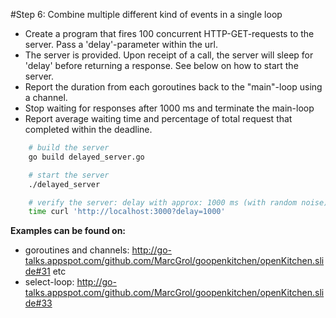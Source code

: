 #Step 6: Combine multiple different kind of events in a single loop

- Create a program that fires 100 concurrent HTTP-GET-requests to the server. Pass a 'delay'-parameter within the url.
- The server is provided. Upon receipt of a call, the server will sleep for 'delay' before returning a response. See below on how to start the server.
- Report the duration from each goroutines back to the "main"-loop using a channel.
- Stop waiting for responses after 1000 ms and terminate the main-loop
- Report average waiting time and percentage of total request that completed within the deadline.


``` sh
    # build the server
    go build delayed_server.go

    # start the server 
    ./delayed_server

    # verify the server: delay with approx: 1000 ms (with random noise)
    time curl 'http://localhost:3000?delay=1000'

```

**Examples can be found on:**
- goroutines and channels: http://go-talks.appspot.com/github.com/MarcGrol/goopenkitchen/openKitchen.slide#31 etc
- select-loop: http://go-talks.appspot.com/github.com/MarcGrol/goopenkitchen/openKitchen.slide#33
